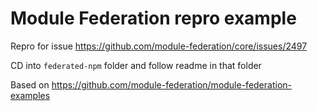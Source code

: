# Module Federation repro example

Repro for issue https://github.com/module-federation/core/issues/2497

CD into `federated-npm` folder and follow readme in that folder


Based on <https://github.com/module-federation/module-federation-examples>